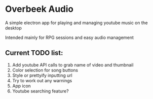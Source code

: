 # Overbeek Audio

A simple electron app for playing and managing youtube music on the desktop

Intended mainly for RPG sessions and easy audio management

## Current TODO list:

1. Add youtube API calls to grab name of video and thumbnail
2. Color selection for song buttons
3. Style or prettyify inputting url
4. Try to work out any warnings
5. App icon
6. Youtube searching feature?
